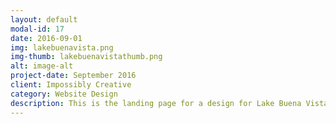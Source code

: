 ```yaml
---
layout: default
modal-id: 17
date: 2016-09-01
img: lakebuenavista.png
img-thumb: lakebuenavistathumb.png
alt: image-alt
project-date: September 2016
client: Impossibly Creative 
category: Website Design 
description: This is the landing page for a design for Lake Buena Vista Factory Stores. I started from a low fidelity wireframe and moved to this high fidelity style mock up. I also mocked up a few other page to show interior page layouts.   
---
```

